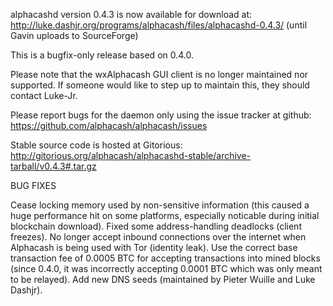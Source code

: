 alphacashd version 0.4.3 is now available for download at:
http://luke.dashjr.org/programs/alphacash/files/alphacashd-0.4.3/ (until Gavin uploads to SourceForge)

This is a bugfix-only release based on 0.4.0.

Please note that the wxAlphacash GUI client is no longer maintained nor supported. If someone would like to step up to maintain this, they should contact Luke-Jr.

Please report bugs for the daemon only using the issue tracker at github:
https://github.com/alphacash/alphacash/issues

Stable source code is hosted at Gitorious:
http://gitorious.org/alphacash/alphacashd-stable/archive-tarball/v0.4.3#.tar.gz

BUG FIXES

Cease locking memory used by non-sensitive information (this caused a huge performance hit on some platforms, especially noticable during initial blockchain download).
Fixed some address-handling deadlocks (client freezes).
No longer accept inbound connections over the internet when Alphacash is being used with Tor (identity leak).
Use the correct base transaction fee of 0.0005 BTC for accepting transactions into mined blocks (since 0.4.0, it was incorrectly accepting 0.0001 BTC which was only meant to be relayed).
Add new DNS seeds (maintained by Pieter Wuille and Luke Dashjr).

